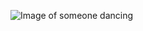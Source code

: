 ![Image of someone dancing](https://www.pexels.com/es-es/foto/personas-con-camisa-y-pantalones-negros-690598/)
